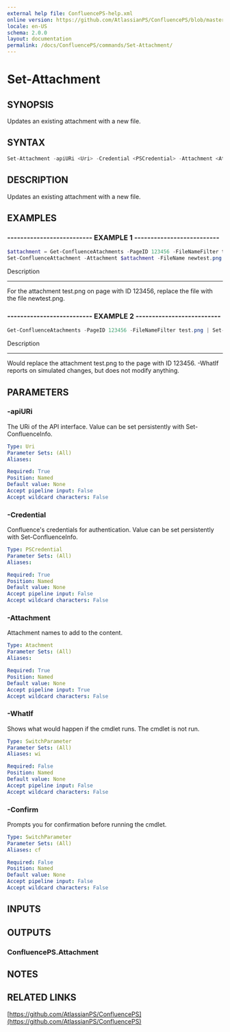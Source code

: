 ```yaml
---
external help file: ConfluencePS-help.xml
online version: https://github.com/AtlassianPS/ConfluencePS/blob/master/docs/commands/Set-Attachment.md
locale: en-US
schema: 2.0.0
layout: documentation
permalink: /docs/ConfluencePS/commands/Set-Attachment/
---
```


# Set-Attachment

## SYNOPSIS
Updates an existing attachment with a new file.

## SYNTAX

```powershell
Set-Attachment -apiURi <Uri> -Credential <PSCredential> -Attachment <Attachment> -FilePath <String> [-WhatIf] [-Confirm]
```

## DESCRIPTION
Updates an existing attachment with a new file.

## EXAMPLES

### -------------------------- EXAMPLE 1 --------------------------
```powershell
$attachment = Get-ConfluenceAtachments -PageID 123456 -FileNameFilter test.png
Set-ConfluenceAttachment -Attachment $attachment -FileName newtest.png -Verbose -Confirm
```

Description

-----------

For the attachment test.png on page with ID 123456, replace the file with the file newtest.png.

### -------------------------- EXAMPLE 2 --------------------------
```powershell
Get-ConfluenceAtachments -PageID 123456 -FileNameFilter test.png | Set-Attachment -FileName newtest.png -WhatIf
```

Description

-----------

Would replace the attachment test.png to the page with ID 123456.
-WhatIf reports on simulated changes, but does not modify anything.

## PARAMETERS

### -apiURi
The URi of the API interface.
Value can be set persistently with Set-ConfluenceInfo.

```yaml
Type: Uri
Parameter Sets: (All)
Aliases:

Required: True
Position: Named
Default value: None
Accept pipeline input: False
Accept wildcard characters: False
```

### -Credential
Confluence's credentials for authentication.
Value can be set persistently with Set-ConfluenceInfo.

```yaml
Type: PSCredential
Parameter Sets: (All)
Aliases:

Required: True
Position: Named
Default value: None
Accept pipeline input: False
Accept wildcard characters: False
```

### -Attachment
Attachment names to add to the content.

```yaml
Type: Atachment
Parameter Sets: (All)
Aliases:

Required: True
Position: Named
Default value: None
Accept pipeline input: True
Accept wildcard characters: False
```

### -WhatIf
Shows what would happen if the cmdlet runs.
The cmdlet is not run.

```yaml
Type: SwitchParameter
Parameter Sets: (All)
Aliases: wi

Required: False
Position: Named
Default value: None
Accept pipeline input: False
Accept wildcard characters: False
```

### -Confirm
Prompts you for confirmation before running the cmdlet.

```yaml
Type: SwitchParameter
Parameter Sets: (All)
Aliases: cf

Required: False
Position: Named
Default value: None
Accept pipeline input: False
Accept wildcard characters: False
```

## INPUTS

## OUTPUTS

### ConfluencePS.Attachment

## NOTES

## RELATED LINKS

[https://github.com/AtlassianPS/ConfluencePS](https://github.com/AtlassianPS/ConfluencePS)
